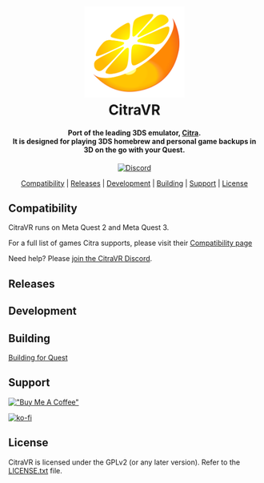 <h1 align="center">
  <br>
  <a href="https://citra-emu.org/"><img src="https://raw.githubusercontent.com/citra-emu/citra-assets/master/Main/citra_logo.svg" alt="CitraVR" width="200"></a>
  <br>
  <b>CitraVR</b>
  <br>
</h1>

<h4 align="center">Port of the leading 3DS emulator, <a href="https://github.com/citra-emu/citra">Citra</a>.
<br>
It is designed for playing 3DS homebrew and personal game backups in 3D on the go with your Quest.
</h4>

<p align="center">
        <a href="https://discord.com/channels/747967102895390741/1196505250102792232">
        <img src="https://img.shields.io/discord/220740965957107713?color=%237289DA&label=CitraVR&logo=discord&logoColor=white"
            alt="Discord">
    </a>
</p>

<p align="center">
  <a href="#compatibility">Compatibility</a> |
  <a href="#releases">Releases</a> |
  <a href="#development">Development</a> |
  <a href="#building">Building</a> |
  <a href="#support">Support</a> |
  <a href="#license">License</a>
</p>


## Compatibility

CitraVR runs on Meta Quest 2 and Meta Quest 3.

For a full list of games Citra supports, please visit their [Compatibility page](https://citra-emu.org/game/)

Need help? Please [join the CitraVR Discord](https://discord.com/channels/747967102895390741/1196505250102792232).

## Releases

## Development

## Building

[Building for Quest](https://github.com/amwatson/CitraVR/wiki/Building-for-Quest)

## Support

[!["Buy Me A Coffee"](https://www.buymeacoffee.com/assets/img/custom_images/orange_img.png)](https://www.buymeacoffee.com/fewerwrong)

[![ko-fi](https://ko-fi.com/img/githubbutton_sm.svg)](https://ko-fi.com/F2F8TFU9H)

## License

CitraVR is licensed under the GPLv2 (or any later version). Refer to the [LICENSE.txt](https://github.com/amwatson/CitraVR/blob/master/license.txt) file.
